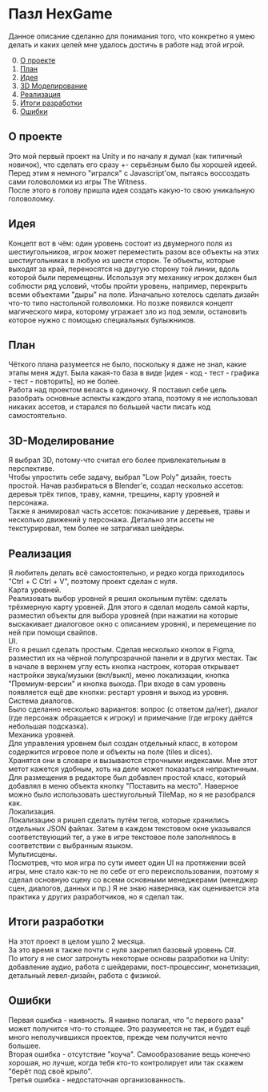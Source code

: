 # Пазл HexGame

Данное описание сделанно для понимания того, что конкретно я умею делать и каких целей мне удалось достичь в работе над этой игрой.

0. [О проекте](#О-проекте)
1. [План](#План)
2. [Идея](#Идея)
3. [3D Моделирование](#3D-Моделирование)
4. [Реализация](#Реализация)
5. [Итоги разработки](#Итоги-разработки)
6. [Ошибки](#Ошибки)

## О проекте 
Это мой первый проект на Unity и по началу я думал (как типичный новичок), что сделать его сразу +- серьёзным было бы хорошей идеей.  
Перед этим я немного "игрался" с Javascript'ом, пытаясь воссоздать сами головоломки из игры The Witness.  
После этого в голову пришла идея создать какую-то свою уникальную головоломку.  
    
## Идея
Концепт вот в чём: один уровень состоит из двумерного поля из шестиугольников, игрок может переместить разом все объекты на этих шестиугольниках в любую из шести сторон.
Те объекты, которые выходят за край, переносятся на другую сторону той линии, вдоль которой были перемещены. Используя эту механику игрок должен был соблюсти ряд условий,
чтобы пройти уровень, например, перекрыть всеми объектами "дыры" на поле.
Изначально хотелось сделать дизайн что-то типо настольной голволомки. Но позже появился концепт магического мира, которому угражает зло из под земли, остановить которое нужно с помощью специальных булыжников.
                                                                                                                                                                                                                             
## План
Чёткого плана разумеется не было, поскольку я даже не знал, какие этапы меня ждут. Была какая-то база в виде [идея - код - тест - графика - тест - повторить], но не более.  
Работа над проектом велась в одиночку. Я поставил себе цель разобрать основные аспекты каждого этапа, поэтому я не использовал никаких ассетов, и старался по большей части писать код самостоятельно.

## 3D-Моделирование
Я выбрал 3D, потому-что считал его более привлекательным в перспективе.  
Чтобы упростить себе задачу, выбрал "Low Poly" дизайн, тоесть простой. Начав разбираться в Blender'е, создал несколько ассетов: деревья трёх типов, траву, камни, трещины, карту уровней и персонажа.  
Также я анимировал часть ассетов: покачивание у деревьев, травы и несколько движений у персонажа. Детально эти ассеты не текстурировал, тем более не затрагивал шейдеры.  

## Реализация
Я любитель делать всё самостоятельно, и редко когда приходилось "Ctrl + C Ctrl + V", поэтому проект сделан с нуля.  
Карта уровней.  
Реализовать выбор уровней я решил окольным путём: сделать трёхмерную карту уровней. Для этого я сделал модель самой карты, разместил объекты для выбора уровней (при нажатии на которые выскакивает диалоговое окно с описанием уровня), и перемещение  по ней при помощи свайпов.  
UI.  
Его я решил сделать простым. Сделав несколько кнопок в Figma, разместил их на чёрной полупрозрачной панели и в других местах. Так в начале в верхнем углу есть кнопка настроек, которая открывает настройки звука/музыки (вкл/выкл), меню локализации, кнопка "Премиум-версии" и кнопка выхода.
При входе в сам уровень появляется ещё две кнопки: рестарт уровня и выход из уровня.  
Система диалогов.  
Было сделанно несколько вариантов: вопрос (с ответом да/нет), диалог (где персонаж обращается к игроку) и примечание (где игроку даётся небольшая подсказка).  
Механика уровней.  
Для управления уровнем был создан отдельный класс, в котором содержится игровое поле и объекты на поле (tiles и dices).  
Хранятся они в словаре и вызываются строчными индексами. Мне этот метот кажется удобным, хоть на деле может показаться непрактичным.  
Для размещения в редакторе был добавлен простой класс, который добавлял в меню объекта кнопку "Поставить на место". Наверное можно было использовать шестиугольный TileMap, но я не разобрался как.  
Локализация.  
Локализацию я ришел сделать путём тегов, которые хранились отдельных JSON файлах. Затем в каждом текстовом окне указывался соответствующий тег, а уже в игре текстовое поле заполнялось в соответствии с выбранным языком.  
Мультисцены.  
Посмотрев, что моя игра по сути имеет один UI на протяжении всей игры, мне стало как-то не по себе от его переиспользовании, поэтому я сделал основную сцену со всеми основными менеджерами (менеджер сцен, диалогов, данных и пр.)
Я не знаю наверняка, как оценивается эта практика у других разработчиков, но я сделал так.  

## Итоги разработки
На этот проект в целом ушло 2 месяца.  
За это время я также почти с нуля закрепил базовый уровень C#.   
По итогу я не смог затронуть некоторые основы разработки на Unity: добавление аудио, работа с шейдерами, пост-процессинг, монетизация, детальный левел-дизайн, работа с физикой.  

## Ошибки
Первая ошибка - наивность. Я наивно полагал, что "с первого раза" может получится что-то стоящее. Это разумеется не так, и будет ещё много неполучившихся проектов, прежде чем получится нечто большее.  
Вторая ошибка - отсутствие "коуча". Самообразование вещь конечно хорошая, но лучше, когда тебя кто-то контролирует или так скажем "берёт под своё крыло".  
Третья ошибка - недостаточная организованность.  
